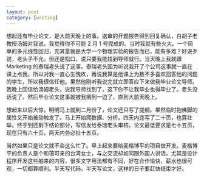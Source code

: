 ```yaml
---
layout: post
category: [writing]
---
```


想起还有毕业论文，是大前天晚上的事。送审的开题报告得到回复确认，白胡子老教授汤姆对我说，我觉得你不可能 2 月 1 号完成的。当时我就有些火大。一个简单的多元线性回归，充其量就是大学一个物理实验的报告而已，能有多难？好说歹说，老头子不允，但还是松口，说只要我能找到导师就行。当天晚上我就跟 Marketing 的泰瑞老头说了这事。泰瑞老头因为听说我开了个公司这事就一直在课上点我，所以对我一直心生愧疚，再说我算是他课上为数不多喜欢回答他的问题的学生，所以我很信任他。果然他刚听我说完就立即答应下来做我毕业论文导师。我晚上回信给汤姆老头，说我导师找到了，这下你不让我毕业也得毕业了。老头没话说了。然后毕业论文这事就被我搁到一边了，直到大前天晚上。

想起来以后大惊，明明马上就到二月份了，论文还只写了提纲。果然临时抱佛脚的属性又开始被动触发了。马上开始爬数据、分析。四天内连写了二十页，也算壮举。终于到还剩下结论部分，写信发给泰瑞老头审核。论文最低要求是七十五页，现在只有六十页，两天内务必扯十五页。

当然如果只是论文就不会这么忙了。早上起来要给麦楷博平的项目做开发。麦楷博平的负责人是个和蔼可亲的台湾女士，与之交流却如同跟外国人讲话，尤其是设计程序开发这些舶来的内容，很多文字用法都有不同，好在合作愉快，薪水也很可观，一切都算顺利。半天写代码，半天写论文，这样的日子要赶快结束才好。
